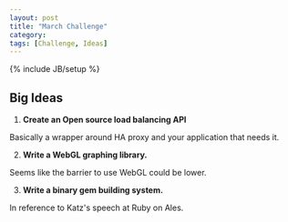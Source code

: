 ```yaml
---
layout: post
title: "March Challenge"
category:
tags: [Challenge, Ideas]
---
```

{% include JB/setup %}

## Big Ideas

1. **Create an Open source load balancing API**

  Basically a wrapper around HA proxy and your application that needs it.

2. **Write a WebGL graphing library.**

  Seems like the barrier to use WebGL could be lower.

3. **Write a binary gem building system.**

  In reference to Katz's speech at Ruby on Ales.

